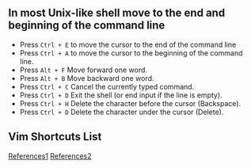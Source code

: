 

## In most Unix-like shell move to the end and beginning of the command line
- Press `Ctrl + E` to move the cursor to the end of the command line
- Press `Ctrl + A` to move the cursor to the beginning of the command line.
- Press `Alt + F` Move forward one word.
- Press `Alt + B` Move backward one word.
- Press `Ctrl + C` Cancel the currently typed command.
- Press `Ctrl + D` Exit the shell (or end input if the line is empty).
- Press `Ctrl + H` Delete the character before the cursor (Backspace).
- Press `Ctrl + D` Delete the character under the cursor (Delete).


## Vim Shortcuts List

[References1](https://vim.rtorr.com/)
[References2](https://devhints.io/vim)